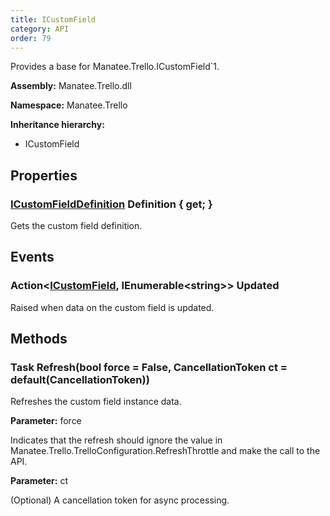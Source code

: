 ```yaml
---
title: ICustomField
category: API
order: 79
---
```


Provides a base for Manatee.Trello.ICustomField`1.

**Assembly:** Manatee.Trello.dll

**Namespace:** Manatee.Trello

**Inheritance hierarchy:**

- ICustomField

## Properties

### [ICustomFieldDefinition](../ICustomFieldDefinition#icustomfielddefinition) Definition { get; }

Gets the custom field definition.

## Events

### Action&lt;[ICustomField](../ICustomField#icustomfield), IEnumerable&lt;string&gt;&gt; Updated

Raised when data on the custom field is updated.

## Methods

### Task Refresh(bool force = False, CancellationToken ct = default(CancellationToken))

Refreshes the custom field instance data.

**Parameter:** force

Indicates that the refresh should ignore the value in Manatee.Trello.TrelloConfiguration.RefreshThrottle and make the call to the API.

**Parameter:** ct

(Optional) A cancellation token for async processing.

